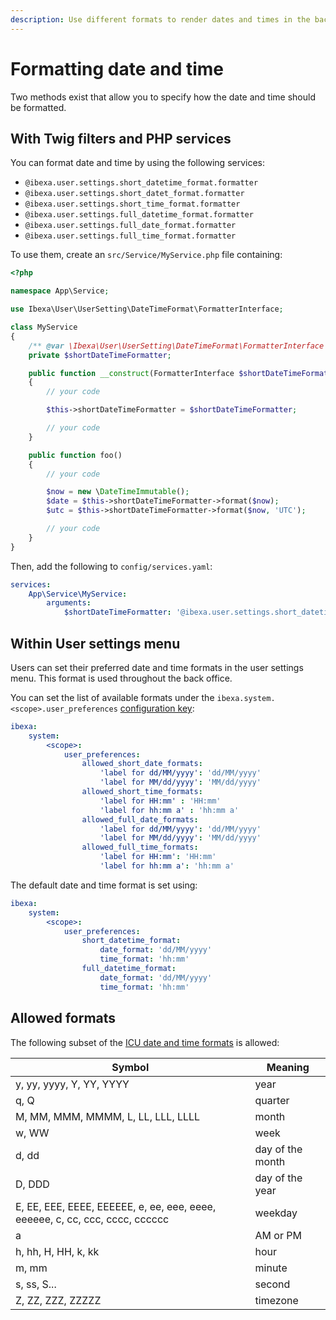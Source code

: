 ```yaml
---
description: Use different formats to render dates and times in the back office and website front.
---
```


# Formatting date and time

Two methods exist that allow you to specify how the date and time should be formatted.

## With Twig filters and PHP services

You can format date and time by using the following services:

- `@ibexa.user.settings.short_datetime_format.formatter`
- `@ibexa.user.settings.short_datet_format.formatter`
- `@ibexa.user.settings.short_time_format.formatter`
- `@ibexa.user.settings.full_datetime_format.formatter`
- `@ibexa.user.settings.full_date_format.formatter`
- `@ibexa.user.settings.full_time_format.formatter`

To use them, create an `src/Service/MyService.php` file containing:

``` php
<?php

namespace App\Service;

use Ibexa\User\UserSetting\DateTimeFormat\FormatterInterface;

class MyService
{
    /** @var \Ibexa\User\UserSetting\DateTimeFormat\FormatterInterface */
    private $shortDateTimeFormatter;

    public function __construct(FormatterInterface $shortDateTimeFormatter)
    {
        // your code

        $this->shortDateTimeFormatter = $shortDateTimeFormatter;

        // your code
    }

    public function foo()
    {
        // your code

        $now = new \DateTimeImmutable();
        $date = $this->shortDateTimeFormatter->format($now);
        $utc = $this->shortDateTimeFormatter->format($now, 'UTC');

        // your code
    }
}
```

Then, add the following to `config/services.yaml`:

``` yaml
services:
    App\Service\MyService:
        arguments:
            $shortDateTimeFormatter: '@ibexa.user.settings.short_datetime_format.formatter'
```

## Within User settings menu

Users can set their preferred date and time formats in the user settings menu.
This format is used throughout the back office.

You can set the list of available formats under the `ibexa.system.<scope>.user_preferences` [configuration key](configuration.md#configuration-files):

``` yaml
ibexa:
    system:
        <scope>:
            user_preferences:
                allowed_short_date_formats:
                    'label for dd/MM/yyyy': 'dd/MM/yyyy'
                    'label for MM/dd/yyyy': 'MM/dd/yyyy'
                allowed_short_time_formats:
                    'label for HH:mm' : 'HH:mm'
                    'label for hh:mm a' : 'hh:mm a'
                allowed_full_date_formats:
                    'label for dd/MM/yyyy': 'dd/MM/yyyy'
                    'label for MM/dd/yyyy': 'MM/dd/yyyy'
                allowed_full_time_formats:
                    'label for HH:mm': 'HH:mm'
                    'label for hh:mm a': 'hh:mm a'
```

The default date and time format is set using:

``` yaml
ibexa:
    system:
        <scope>:
            user_preferences:
                short_datetime_format:
                    date_format: 'dd/MM/yyyy'
                    time_format: 'hh:mm'
                full_datetime_format:
                    date_format: 'dd/MM/yyyy'
                    time_format: 'hh:mm'
```

## Allowed formats

The following subset of the [ICU date and time formats](https://unicode-org.github.io/icu-docs/apidoc/released/icu4c/classSimpleDateFormat.html#details) is allowed:

|Symbol|Meaning|
|---|---|
|y, yy, yyyy, Y, YY, YYYY|year|
|q, Q|quarter|
|M, MM, MMM, MMMM, L, LL, LLL, LLLL|month|
|w, WW|week|
|d, dd|day of the month|
|D, DDD|day of the year|
|E, EE, EEE, EEEE, EEEEEE, e, ee, eee, eeee, eeeeee, c, cc, ccc, cccc, cccccc|weekday|
|a|AM or PM|
|h, hh, H, HH, k, kk|hour|
|m, mm|minute|
|s, ss, S...|second|
|Z, ZZ, ZZZ, ZZZZZ|timezone|
